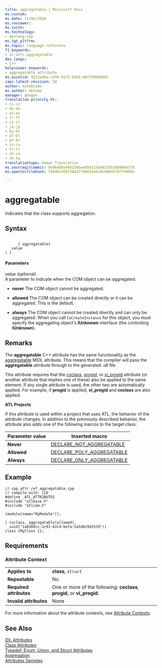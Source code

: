 ```yaml
---
title: aggregatable | Microsoft Docs
ms.custom: 
ms.date: 11/04/2016
ms.reviewer: 
ms.suite: 
ms.technology:
- devlang-cpp
ms.tgt_pltfrm: 
ms.topic: language-reference
f1_keywords:
- vc-attr.aggregatable
dev_langs:
- C++
helpviewer_keywords:
- aggregatable attribute
ms.assetid: 9253a46a-cd76-41f2-b3b6-86f709bb069c
caps.latest.revision: 10
author: mikeblome
ms.author: mblome
manager: ghogen
translation.priority.ht:
- cs-cz
- de-de
- es-es
- fr-fr
- it-it
- ja-jp
- ko-kr
- pl-pl
- pt-br
- ru-ru
- tr-tr
- zh-cn
- zh-tw
translationtype: Human Translation
ms.sourcegitcommit: 84964b0a49b236bae056125de8155b18880eb378
ms.openlocfilehash: f40d0c458f58a37fd0024ab18c90b95f07f9489e

---
```

# aggregatable
Indicates that the class supports aggregation.  
  
## Syntax  
  
```  
  
      [ aggregatable(   
   value  
) ]  
```  
  
#### Parameters  
 *value* (optional)  
 A parameter to indicate when the COM object can be aggregated:  
  
-   **never** The COM object cannot be aggregated.  
  
-   **allowed** The COM object can be created directly or it can be aggregated. This is the default.  
  
-   **always** The COM object cannot be created directly and can only be aggregated. When you call `CoCreateInstance` for this object, you must specify the aggregating object's **IUnknown** interface (the controlling **IUnknown**).  
  
## Remarks  
 The **aggregatable** C++ attribute has the same functionality as the [aggregatable](http://msdn.microsoft.com/library/windows/desktop/aa366721) MIDL attribute. This means that the compiler will pass the **aggregatable** attribute through to the generated .idl file.  
  
 This attribute requires that the [coclass](../windows/coclass.md), [progid](../windows/progid.md), or [vi_progid](../windows/vi-progid.md) attribute (or another attribute that implies one of these) also be applied to the same element. If any single attribute is used, the other two are automatically applied. For example, if **progid** is applied, **vi_progid** and **coclass** are also applied.  
  
 **ATL Projects**  
  
 If this attribute is used within a project that uses ATL, the behavior of the attribute changes. In addition to the previously described behavior, the attribute also adds one of the following macros to the target class:  
  
|Parameter value|Inserted macro|  
|---------------------|--------------------|  
|**Never**|[DECLARE_NOT_AGGREGATABLE](http://msdn.microsoft.com/Library/2a116c7c-bab8-4f2a-a9ad-03d7aba0f762)|  
|**Allowed**|[DECLARE_POLY_AGGREGATABLE](http://msdn.microsoft.com/Library/7569e738-cfbc-4404-ba1d-78dcefa3bdb3)|  
|**Always**|[DECLARE_ONLY_AGGREGATABLE](http://msdn.microsoft.com/Library/a54220df-4330-4e4d-b7fb-8b63dd62d337)|  
  
## Example  
  
```  
// cpp_attr_ref_aggregatable.cpp  
// compile with: /LD  
#define _ATL_ATTRIBUTES  
#include "atlbase.h"  
#include "atlcom.h"  
  
[module(name="MyModule")];  
  
[ coclass, aggregatable(allowed),  
  uuid("1a8369cc-1c91-42c4-befa-5a5d8c9d2529")]  
class CMyClass {};  
```  
  
## Requirements  
  
### Attribute Context  
  
|||  
|-|-|  
|**Applies to**|**class**, `struct`|  
|**Repeatable**|No|  
|**Required attributes**|One or more of the following: **coclass**, **progid**, or **vi_progid**.|  
|**Invalid attributes**|None|  
  
 For more information about the attribute contexts, see [Attribute Contexts](../windows/attribute-contexts.md).  
  
## See Also  
 [IDL Attributes](../windows/idl-attributes.md)   
 [Class Attributes](../windows/class-attributes.md)   
 [Typedef, Enum, Union, and Struct Attributes](../windows/typedef-enum-union-and-struct-attributes.md)   
 [Aggregation](http://msdn.microsoft.com/library/windows/desktop/ms686558)   
 [Attributes Samples](http://msdn.microsoft.com/en-us/558ebdb2-082f-44dc-b442-d8d33bf7bdb8)


<!--HONumber=Jan17_HO2-->


